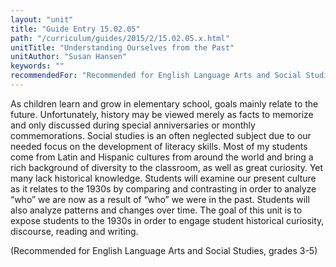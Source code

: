 ```yaml
---
layout: "unit"
title: "Guide Entry 15.02.05"
path: "/curriculum/guides/2015/2/15.02.05.x.html"
unitTitle: "Understanding Ourselves from the Past"
unitAuthor: "Susan Hansen"
keywords: ""
recommendedFor: "Recommended for English Language Arts and Social Studies, grades 3-5"
---
```

<main>
 <p>
  As children learn and grow in elementary school, goals mainly relate to the future. Unfortunately, history may be viewed merely as facts to memorize and only discussed during special anniversaries or monthly commemorations. Social studies is an often neglected subject due to our needed focus on the development of literacy skills. Most of my students come from Latin and Hispanic cultures from around the world and bring a rich background of diversity to the classroom, as well as great curiosity. Yet many lack historical knowledge. Students will examine our present culture as it relates to the 1930s by comparing and contrasting in order to analyze “who” we are now as a result of “who” we were in the past. Students will also analyze patterns and changes over time. The goal of this unit is to expose students to the 1930s in order to engage student historical curiosity, discourse, reading and writing.
 </p>
 <p>
  (Recommended for English Language Arts and Social Studies, grades 3-5)
 </p>
</main>